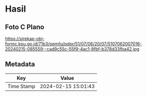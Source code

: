 # Hasil

## Foto C Plano

https://sirekap-obj-formc.kpu.go.id/71b3/pemilu/pdpr/51/07/06/20/07/5107062007016-20240215-085559--cad9c55c-55f9-4ac1-8fbf-b378d33fba42.jpg


## Metadata

| Key        | Value               |
| ---------- | ------------------- |
| Time Stamp | 2024-02-15 15:01:43 |




